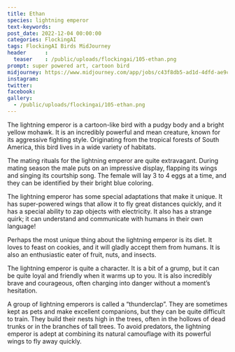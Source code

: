 ```yaml
---
title: Ethan
species: lightning emperor
text-keywords: 
post_date: 2022-12-04 00:00:00
categories: FlockingAI
tags: FlockingAI Birds MidJourney 
header      :
  teaser    : /public/uploads/flockingai/105-ethan.png
prompt: super powered art, cartoon bird
midjourney: https://www.midjourney.com/app/jobs/c43f8db5-ad1d-4dfd-ae9c-3a7b9fa71f5c
instagram: 
twitter: 
facebook: 
gallery: 
  - /public/uploads/flockingai/105-ethan.png
---
```


The lightning emperor is a cartoon-like bird with a pudgy body and a bright yellow mohawk. It is an incredibly powerful and mean creature, known for its aggressive fighting style. Originating from the tropical forests of South America, this bird lives in a wide variety of habitats. 

The mating rituals for the lightning emperor are quite extravagant. During mating season the male puts on an impressive display, flapping its wings and singing its courtship song. The female will lay 3 to 4 eggs at a time, and they can be identified by their bright blue coloring.

The lightning emperor has some special adaptations that make it unique. It has super-powered wings that allow it to fly great distances quickly, and it has a special ability to zap objects with electricity. It also has a strange quirk; it can understand and communicate with humans in their own language!

Perhaps the most unique thing about the lightning emperor is its diet. It loves to feast on cookies, and it will gladly accept them from humans. It is also an enthusiastic eater of fruit, nuts, and insects.

The lightning emperor is quite a character. It is a bit of a grump, but it can be quite loyal and friendly when it warms up to you. It is also incredibly brave and courageous, often charging into danger without a moment’s hesitation.

A group of lightning emperors is called a “thunderclap”. They are sometimes kept as pets and make excellent companions, but they can be quite difficult to train. They build their nests high in the trees, often in the hollows of dead trunks or in the branches of tall trees. To avoid predators, the lightning emperor is adept at combining its natural camouflage with its powerful wings to fly away quickly.
